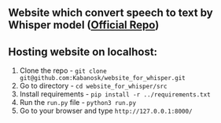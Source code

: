 ## Website which convert speech to text by Whisper model ([Official Repo](https://github.com/openai/whisper))

## Hosting website on localhost:

1. Clone the repo - `git clone git@github.com:Kabanosk/website_for_whisper.git`
2. Go to directory - `cd website_for_whisper/src`
4. Install requirements - `pip install -r ../requirements.txt`
5. Run the `run.py` file - `python3 run.py`
6. Go to your browser and type `http://127.0.0.1:8000/` 
